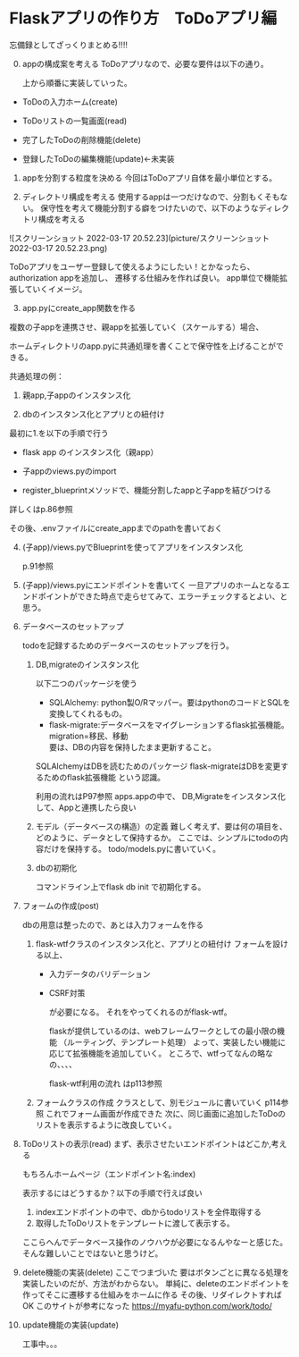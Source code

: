 # Flaskアプリの作り方　ToDoアプリ編
忘備録としてざっくりまとめる!!!!

0. appの構成案を考える
   ToDoアプリなので、必要な要件は以下の通り。

   上から順番に実装していった。

- ToDoの入力ホーム(create)

- ToDoリストの一覧画面(read)

- 完了したToDoの削除機能(delete)

- 登録したToDoの編集機能(update)<-未実装

  

1. appを分割する粒度を決める
    今回はToDoアプリ自体を最小単位とする。

  

2. ディレクトリ構成を考える
    使用するappは一つだけなので、分割もくそもない。
    保守性を考えて機能分割する癖をつけたいので、以下のようなディレクトリ構成を考える

  ![スクリーンショット 2022-03-17 20.52.23](picture/スクリーンショット 2022-03-17 20.52.23.png)

ToDoアプリをユーザー登録して使えるようにしたい！とかなったら、authorization appを追加し、
遷移する仕組みを作れば良い。
app単位で機能拡張していくイメージ。

3. app.pyにcreate_app関数を作る

  複数の子appを連携させ、親appを拡張していく（スケールする）場合、

  ホームディレクトリのapp.pyに共通処理を書くことで保守性を上げることができる。

  共通処理の例：

  1. 親app,子appのインスタンス化

  2. dbのインスタンス化とアプリとの紐付け

  最初に1.を以下の手順で行う

  - flask app のインスタンス化（親app）

  - 子appのviews.pyのimport

  - register_blueprintメソッドで、機能分割したappと子appを結びつける

  詳しくはp.86参照

  その後、.envファイルにcreate_appまでのpathを書いておく


4. (子app)/views.pyでBlueprintを使ってアプリをインスタンス化

   p.91参照

   

5. (子app)/views.pyにエンドポイントを書いてく
    一旦アプリのホームとなるエンドポイントができた時点で走らせてみて、エラーチェックするとよい、と思う。

  

  6. データベースのセットアップ

     todoを記録するためのデータベースのセットアップを行う。

     1. DB,migrateのインスタンス化

        以下二つのパッケージを使う

        - SQLAlchemy: python製O/Rマッパー。要はpythonのコードとSQLを変換してくれるもの。
        - flask-migrate:データベースをマイグレーションするflask拡張機能。
          migration=移民、移動     
          要は、DBの内容を保持したまま更新すること。

        SQLAlchemyはDBを読むためのパッケージ
         flask-migrateはDBを変更するためのflask拡張機能
        という認識。

        利用の流れはP97参照
        apps.appの中で、
        DB,Migrateをインスタンス化して、Appと連携したら良い

        

     2. モデル（データベースの構造）の定義
        難しく考えず、要は何の項目を、どのように、データとして保持するか。
        ここでは、シンプルにtodoの内容だけを保持する。
        todo/models.pyに書いていく。

     3. dbの初期化

        コマンドライン上でflask db init で初期化する。



7. フォームの作成(post)

   dbの用意は整ったので、あとは入力フォームを作る

   1. flask-wtfクラスのインスタンス化と、アプリとの紐付け 
      フォームを設ける以上、

      - 入力データのバリデーション

      - CSRF対策

        が必要になる。
        それをやってくれるのがflask-wtf。

        flaskが提供しているのは、webフレームワークとしての最小限の機能
        （ルーティング、テンプレート処理）
        よって、実装したい機能に応じて拡張機能を追加していく。
        ところで、wtfってなんの略なの、、、、

        flask-wtf利用の流れ はp113参照

   2. フォームクラスの作成
      クラスとして、別モジュールに書いていく
      p114参照
      これでフォーム画面が作成できた
      次に、同じ画面に追加したToDoのリストを表示するように改良していく。

      

8. ToDoリストの表示(read)
   まず、表示させたいエンドポイントはどこか,考える

   もちろんホームページ（エンドポイント名:index)

   表示するにはどうするか？以下の手順で行えば良い

   1. indexエンドポイントの中で、dbからtodoリストを全件取得する
   2. 取得したToDoリストをテンプレートに渡して表示する。

   ここらへんでデータベース操作のノウハウが必要になるんやなーと感じた。そんな難しいことではないと思うけど。

   

9. delete機能の実装(delete)
   ここでつまづいた
   要はボタンごとに異なる処理を実装したいのだが、方法がわからない。
   単純に、deleteのエンドポイントを作ってそこに遷移する仕組みをホームに作る
   その後、リダイレクトすればOK
   このサイトが参考になった
   https://myafu-python.com/work/todo/



10. update機能の実装(update)

    工事中。。。
